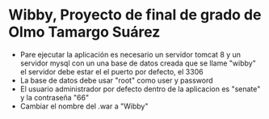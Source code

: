 # Wibby, Proyecto de final de grado de Olmo Tamargo Suárez  
- Pare ejecutar la aplicación es necesario un servidor tomcat 8 y un servidor mysql con un una base de datos creada que se llame "wibby" el servidor debe estar el el puerto por defecto, el 3306  
- La base de datos debe usar "root" como user y password  
- El usuario administrador por defecto dentro de la aplicacion es "senate" y la contraseña "66"  
- Cambiar el nombre del .war a "Wibby"

